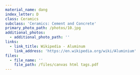 ```yaml
---
material_name: dang
index_letter: D
class: Ceramics
subclass: 'Ceramics: Cement and Concrete'
primary_photo_path: /photos/10.jpg
additional_photos:
  - additional_photo_path: ''
links:
  - link_title: Wikipedia - Aluminum
    link_address: 'https://en.wikipedia.org/wiki/Aluminium'
files:
  - file_name: ''
    file_path: /files/canvas html tags.pdf
---
```


